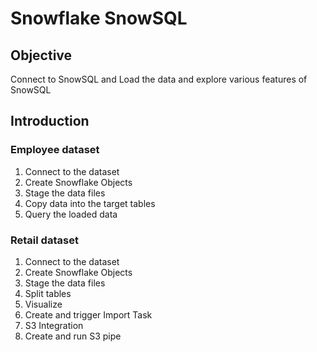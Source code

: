 # Snowflake SnowSQL

## Objective

Connect to SnowSQL and Load the data and explore various features of SnowSQL

## Introduction

### Employee dataset

1. Connect to the dataset
1. Create Snowflake Objects
1. Stage the data files
1. Copy data into the target tables
1. Query the loaded data

### Retail dataset

1. Connect to the dataset
1. Create Snowflake Objects
1. Stage the data files
1. Split tables
1. Visualize
1. Create and trigger Import Task
1. S3 Integration
1. Create and run S3 pipe